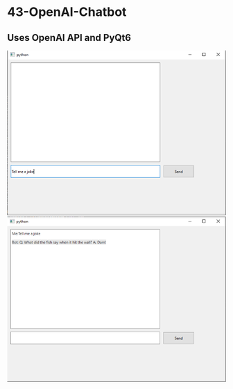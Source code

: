 # 43-OpenAI-Chatbot
## Uses OpenAI API and PyQt6

![alt-text](https://github.com/YashAryanTheCoder/43-OpenAI-Chatbot/blob/main/demo1.png)
![alt-text](https://github.com/YashAryanTheCoder/43-OpenAI-Chatbot/blob/main/demo2.png)
